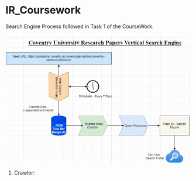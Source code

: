 # IR_Coursework

Search Engine Process followed in Task 1 of the CourseWork:

![alt text](https://github.com/rajaramkuberan/IR_Coursework/blob/main/Search_Engine.jpg)


1. Crawler: 
